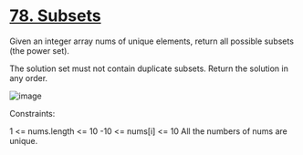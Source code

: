 # [78. Subsets](https://leetcode.com/problems/subsets/solutions/4022258/deeply-explained-and-optimal-solution-with-comments-in-java-1ms/)

Given an integer array nums of unique elements, return all possible 
subsets
 (the power set).

The solution set must not contain duplicate subsets. Return the solution in any order.

![image](https://github.com/Trilochna/NeetCode150/assets/97858274/31a4e9c8-4631-406f-b4e1-77c0e6d16339)


Constraints:

1 <= nums.length <= 10
-10 <= nums[i] <= 10
All the numbers of nums are unique.
